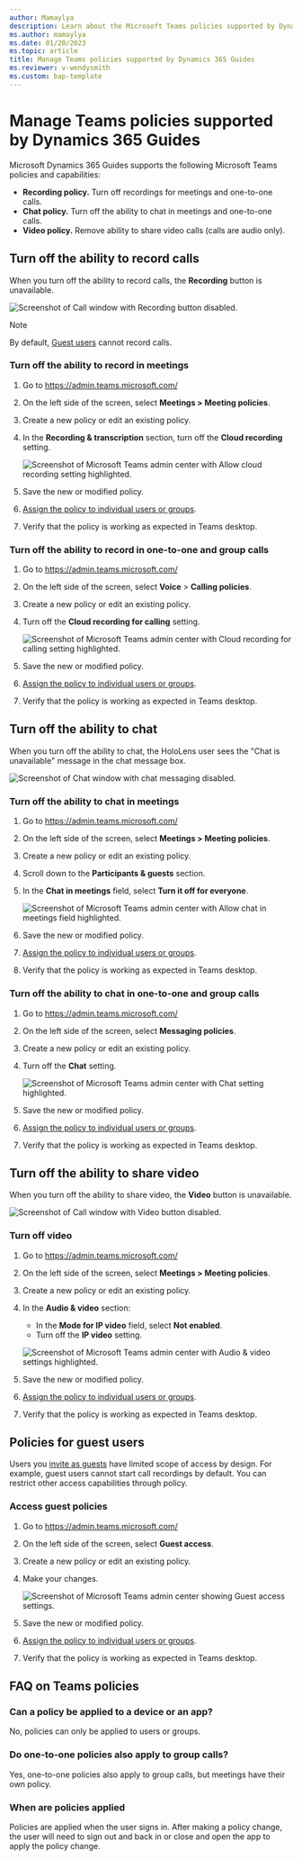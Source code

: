 ```yaml
---
author: Mamaylya
description: Learn about the Microsoft Teams policies supported by Dynamics 365 Guides
ms.author: mamaylya
ms.date: 01/20/2023
ms.topic: article
title: Manage Teams policies supported by Dynamics 365 Guides
ms.reviewer: v-wendysmith
ms.custom: bap-template
---
```


# Manage Teams policies supported by Dynamics 365 Guides

Microsoft Dynamics 365 Guides supports the following Microsoft Teams policies and capabilities:

- **Recording policy.** Turn off recordings for meetings and one-to-one calls.
- **Chat policy.** Turn off the ability to chat in meetings and one-to-one calls.
- **Video policy.** Remove ability to share video calls (calls are audio only).

## Turn off the ability to record calls

When you turn off the ability to record calls, the **Recording** button is unavailable.

![Screenshot of Call window with Recording button disabled.](media/calling-teams-policies-recording-disabled.JPG "Screenshot of Call window with Recording button disabled")

> [!NOTE]
> By default, [Guest users](admin-add-guest-user.md) cannot record calls.

### Turn off the ability to record in meetings

1. Go to https://admin.teams.microsoft.com/
1. On the left side of the screen, select **Meetings > Meeting policies**.
1. Create a new policy or edit an existing policy.
1. In the **Recording & transcription** section, turn off the **Cloud recording** setting.

    ![Screenshot of Microsoft Teams admin center with Allow cloud recording setting highlighted.](media/calling-teams-policies-recording-meetings.JPG "Screenshot of Microsoft Teams admin center with Allow cloud recording setting highlighted")

1. Save the new or modified policy.
1. [Assign the policy to individual users or groups](/microsoftteams/assign-policies-users-and-groups).
1. Verify that the policy is working as expected in Teams desktop.

### Turn off the ability to record in one-to-one and group calls

1. Go to https://admin.teams.microsoft.com/
1. On the left side of the screen, select **Voice** > **Calling policies**.
1. Create a new policy or edit an existing policy.
1. Turn off the **Cloud recording for calling** setting. 

    ![Screenshot of Microsoft Teams admin center with Cloud recording for calling setting highlighted.](media/calling-teams-policies-recording-one-to-one.JPG "Screenshot of Microsoft Teams admin center with Cloud recording for calling setting highlighted")

1. Save the new or modified policy.
1. [Assign the policy to individual users or groups](/microsoftteams/assign-policies-users-and-groups).
1. Verify that the policy is working as expected in Teams desktop.

## Turn off the ability to chat

When you turn off the ability to chat, the HoloLens user sees the "Chat is unavailable" message in the chat message box.

![Screenshot of Chat window with chat messaging disabled.](media/calling-teams-policies-chat-disabled.JPG "Screenshot of Chat window with chat messaging disabled")

### Turn off the ability to chat in meetings

1. Go to https://admin.teams.microsoft.com/
1. On the left side of the screen, select **Meetings > Meeting policies**.
1. Create a new policy or edit an existing policy.
1. Scroll down to the **Participants & guests** section.
1. In the **Chat in meetings** field, select **Turn it off for everyone**.

    ![Screenshot of Microsoft Teams admin center with Allow chat in meetings field highlighted.](media/calling-teams-policies-chat-meetings.JPG "Screenshot of Microsoft Teams admin center with Allow chat in meetings field highlighted")

1. Save the new or modified policy.
1. [Assign the policy to individual users or groups](/microsoftteams/assign-policies-users-and-groups).
1. Verify that the policy is working as expected in Teams desktop.

### Turn off the ability to chat in one-to-one and group calls

1. Go to https://admin.teams.microsoft.com/
1. On the left side of the screen, select **Messaging policies**.
1. Create a new policy or edit an existing policy.
1. Turn off the **Chat** setting.

    ![Screenshot of Microsoft Teams admin center with Chat setting highlighted.](media/calling-teams-policies-chat-one-to-one.JPG "Screenshot of Microsoft Teams admin center with Chat setting highlighted")

1. Save the new or modified policy.
1. [Assign the policy to individual users or groups](/microsoftteams/assign-policies-users-and-groups).
1. Verify that the policy is working as expected in Teams desktop.

## Turn off the ability to share video

When you turn off the ability to share video, the **Video** button is unavailable.

![Screenshot of Call window with Video button disabled.](media/calling-teams-policies-video-disabled.JPG "Screenshot of Call window with Video button disabled")

### Turn off video

1. Go to https://admin.teams.microsoft.com/
1. On the left side of the screen, select **Meetings > Meeting policies**.
1. Create a new policy or edit an existing policy.
1. In the **Audio & video** section:
    - In the **Mode for IP video** field, select **Not enabled**.
    - Turn off the **IP video** setting.

    ![Screenshot of Microsoft Teams admin center with Audio & video settings highlighted.](media/calling-teams-policies-video.JPG "Screenshot of Microsoft Teams admin center with Audio & video settings highlighted")

1. Save the new or modified policy.
1. [Assign the policy to individual users or groups](/microsoftteams/assign-policies-users-and-groups).
1. Verify that the policy is working as expected in Teams desktop.

## Policies for guest users

Users you [invite as guests](admin-add-guest-user.md) have limited scope of access by design. For example, guest users cannot start call recordings by default. You can restrict other access capabilities through policy. 

### Access guest policies

1. Go to https://admin.teams.microsoft.com/
1. On the left side of the screen, select **Guest access**.
1. Create a new policy or edit an existing policy.
1. Make your changes.

    ![Screenshot of Microsoft Teams admin center showing Guest access settings.](media/calling-teams-policies-guest-access.JPG "Screenshot of Microsoft Teams admin center showing Guest access settings")

1. Save the new or modified policy.
1. [Assign the policy to individual users or groups](/microsoftteams/assign-policies-users-and-groups).
1. Verify that the policy is working as expected in Teams desktop.

## FAQ on Teams policies

### Can a policy be applied to a device or an app?

No, policies can only be applied to users or groups.

### Do one-to-one policies also apply to group calls?

Yes, one-to-one policies also apply to group calls, but meetings have their own policy.

### When are policies applied

Policies are applied when the user signs in. After making a policy change, the user will need to sign out and back in or close and open the app to apply the policy change. 

